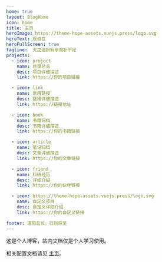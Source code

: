 ```yaml
---
home: true
layout: BlogHome
icon: home
title: 主页
heroImage: https://theme-hope-assets.vuejs.press/logo.svg
heroText: 观自在
heroFullScreen: true
tagline:  天之道损有余而补不足
projects:
  - icon: project
    name: 目录总览
    desc: 项目详细描述
    link: https://你的项目链接

  - icon: link
    name: 常用链接
    desc: 链接详细描述
    link: https://链接地址

  - icon: book
    name: 书籍归档
    desc: 书籍详细描述
    link: https://你的书籍链接

  - icon: article
    name: 笔记归档
    desc: 文章详细描述
    link: https://你的文章链接

  - icon: friend
    name: 科研经历
    desc: 详细介绍
    link: https://你的伙伴链接

  - icon: https://theme-hope-assets.vuejs.press/logo.svg
    name: 自定义项目
    desc: 自定义详细介绍
    link: https://你的自定义链接

footer: 道阻且长，行则将至
---
```




这是个人博客，站内文档仅是个人学习使用。

相关配置文档请见 [主页](https://theme-hope.vuejs.press/zh/guide/blog/home.html)。
